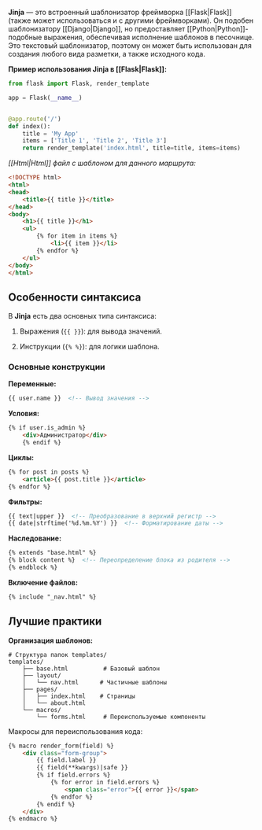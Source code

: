 **Jinja** — это встроенный шаблонизатор фреймворка [[Flask|Flask]] (также может использоваться и с другими фреймворками). Он подобен шаблонизатору [[Django|Django]], но предоставляет [[Python|Python]]-подобные выражения, обеспечивая исполнение шаблонов в песочнице. Это текстовый шаблонизатор, поэтому он может быть использован для создания любого вида разметки, а также исходного кода.

**Пример использования Jinja в [[Flask|Flask]]:**

```Python
from flask import Flask, render_template

app = Flask(__name__)


@app.route('/')
def index():
    title = 'My App'
    items = ['Title 1', 'Title 2', 'Title 3']
    return render_template('index.html', title=title, items=items)
```

*[[Html|Html]] файл с шаблоном для данного маршрута:*

```HTML
<!DOCTYPE html>
<html>
<head>
    <title>{{ title }}</title>
</head>
<body>
    <h1>{{ title }}</h1>
    <ul>
        {% for item in items %}
            <li>{{ item }}</li>
        {% endfor %}
    </ul>
</body>
</html>
```

## Особенности синтаксиса

В **Jinja** есть два основных типа синтаксиса:

1. Выражения (`{{ }}`): для вывода значений.

2. Инструкции (`{% %}`): для логики шаблона.

### Основные конструкции

**Переменные:**

```HTML
{{ user.name }}  <!-- Вывод значения -->
```

**Условия:**

```HTML
{% if user.is_admin %}
    <div>Администратор</div>
	{% endif %}
```

**Циклы:**

```HTML
{% for post in posts %}
    <article>{{ post.title }}</article>
{% endfor %}
```

**Фильтры:**

```HTML
{{ text|upper }}  <!-- Преобразование в верхний регистр -->
{{ date|strftime('%d.%m.%Y') }}  <!-- Форматирование даты -->
```

**Наследование:**

```HTML
{% extends "base.html" %}
{% block content %}  <!-- Переопределение блока из родителя -->
{% endblock %}
```

**Включение файлов:**

```HTML
{% include "_nav.html" %}
```

## Лучшие практики

**Организация шаблонов:**

```plaintext
# Структура папок templates/
templates/
    ├── base.html          # Базовый шаблон
    ├── layout/
    │   └── nav.html      # Частичные шаблоны
    ├── pages/
    │   ├── index.html    # Страницы
    │   └── about.html
    └── macros/
        └── forms.html     # Переиспользуемые компоненты
```

Макросы для переиспользования кода:

```HTML
{% macro render_form(field) %}
    <div class="form-group">
        {{ field.label }}
        {{ field(**kwargs)|safe }}
        {% if field.errors %}
            {% for error in field.errors %}
                <span class="error">{{ error }}</span>
            {% endfor %}
        {% endif %}
    </div>
{% endmacro %}
```
